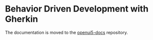 # Behavior Driven Development with Gherkin

The documentation is moved to the [openui5-docs](https://sap.github.io/openui5-docs/#/Behavior-driven_Development_with_Gherkin_45ac9f1) repository.
